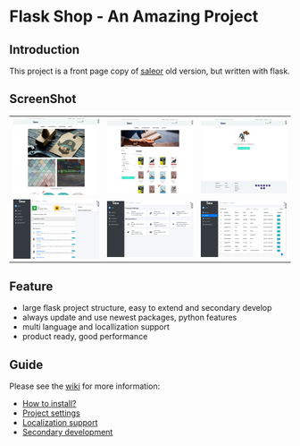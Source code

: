 # Flask Shop - An Amazing Project

## Introduction

This project is a front page copy of [saleor](https://github.com/mirumee/saleor) old version, but written with flask.

## ScreenShot

<table align="center">
    <tr>
        <td align="center">
            <a href="https://raw.githubusercontent.com/hjlarry/flask-shop/master/ScreenShot/1.png">
                <img src="ScreenShot/1.png" alt="Screenshot Home" width="300px" />
            </a>
        </td>
        <td align="center">
            <a href="https://raw.githubusercontent.com/hjlarry/flask-shop/master/ScreenShot/2.png">
                <img src="ScreenShot/2.png" alt="Screenshot Artist" width="300px" />
            </a>
        </td>
        <td align="center">
            <a href="https://raw.githubusercontent.com/hjlarry/flask-shop/master/ScreenShot/3.png">
                <img src="ScreenShot/3.png" alt="Screenshot Cart" width="300px" />
            </a>
        </td>
    </tr>
    <tr>
        <td align="center">
            <a href="https://raw.githubusercontent.com/hjlarry/flask-shop/master/ScreenShot/4.png">
                <img src="ScreenShot/4.png" alt="Screenshot Admin Panel" width="300px" />
            </a>
        </td>
        <td align="center">
            <a href="https://raw.githubusercontent.com/hjlarry/flask-shop/master/ScreenShot/5.png">
                <img src="ScreenShot/5.png" alt="Screenshot Site Configuration" width="300px" />
            </a>
        </td>
        <td align="center">
            <a href="https://raw.githubusercontent.com/hjlarry/flask-shop/master/ScreenShot/6.png">
                <img src="ScreenShot/6.png" alt="Screenshot Order List" width="300px" />
            </a>
        </td>
    </tr>
</table>

## Feature

- large flask project structure, easy to extend and secondary develop
- always update and use newest packages, python features
- multi language and locallization support
- product ready, good performance

## Guide

Please see the [wiki](https://github.com/hjlarry/flask-shop/wiki) for more information:

- [How to install?](https://github.com/hjlarry/flask-shop/wiki/How-to-install-project%3F)
- [Project settings](https://github.com/hjlarry/flask-shop/wiki/Project-Settings)
- [Localization support](https://github.com/hjlarry/flask-shop/wiki/Localization-support)
- [Secondary development](https://github.com/hjlarry/flask-shop/wiki/Secondary-development)
